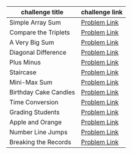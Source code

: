 | challenge title       | challenge link                                                                                |
| --------------------- | --------------------------------------------------------------------------------------------- |
| Simple Array Sum      | [Problem Link](https://www.hackerrank.com/challenges/simple-array-sum/problem)                |
| Compare the Triplets  | [Problem Link](https://www.hackerrank.com/challenges/compare-the-triplets/problem)            |
| A Very Big Sum        | [Problem Link](https://www.hackerrank.com/challenges/a-very-big-sum/problem)                  |
| Diagonal Difference   | [Problem Link](https://www.hackerrank.com/challenges/diagonal-difference/problem)             |
| Plus Minus            | [Problem Link](https://www.hackerrank.com/challenges/plus-minus/problem)                      |
| Staircase             | [Problem Link](https://www.hackerrank.com/challenges/staircase/problem)                       |
| Mini-Max Sum          | [Problem Link](https://www.hackerrank.com/challenges/mini-max-sum/problem)                    |
| Birthday Cake Candles | [Problem Link](https://www.hackerrank.com/challenges/birthday-cake-candles)                   |
| Time Conversion       | [Problem Link](https://www.hackerrank.com/challenges/time-conversion)                         |
| Grading Students      | [Problem Link](https://www.hackerrank.com/challenges/grading/problem)                         |
| Apple and Orange      | [Problem Link](https://www.hackerrank.com/challenges/apple-and-orange/problem)                |
| Number Line Jumps     | [Problem Link](https://www.hackerrank.com/challenges/kangaroo/problem)                        |
| Breaking the Records  | [Problem Link](https://www.hackerrank.com/challenges/breaking-best-and-worst-records/problem) |
